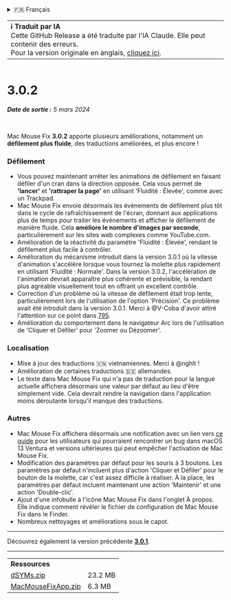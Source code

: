 <details>
<summary>🇫🇷 Français</summary>

[🇬🇧 English (GitHub)](https://github.com/noah-nuebling/mac-mouse-fix/releases/tag/3.0.2)\
[🇦🇩 Català](https://redirect.macmousefix.com/?target=mmf-release&tag=3.0.2&locale=ca)\
[🇩🇪 Deutsch](https://redirect.macmousefix.com/?target=mmf-release&tag=3.0.2&locale=de)\
[🇪🇸 Español](https://redirect.macmousefix.com/?target=mmf-release&tag=3.0.2&locale=es)\
**🇫🇷 Français**\
[🇮🇩 Indonesia](https://redirect.macmousefix.com/?target=mmf-release&tag=3.0.2&locale=id)\
[🇮🇹 Italiano](https://redirect.macmousefix.com/?target=mmf-release&tag=3.0.2&locale=it)\
[🇭🇺 Magyar](https://redirect.macmousefix.com/?target=mmf-release&tag=3.0.2&locale=hu)\
[🇳🇱 Nederlands](https://redirect.macmousefix.com/?target=mmf-release&tag=3.0.2&locale=nl)\
[🇵🇱 Polski](https://redirect.macmousefix.com/?target=mmf-release&tag=3.0.2&locale=pl)\
[🇧🇷 Português (Brasil)](https://redirect.macmousefix.com/?target=mmf-release&tag=3.0.2&locale=pt-BR)\
[🇵🇹 Português (Portugal)](https://redirect.macmousefix.com/?target=mmf-release&tag=3.0.2&locale=pt-PT)\
[🇷🇴 Română](https://redirect.macmousefix.com/?target=mmf-release&tag=3.0.2&locale=ro)\
[🇸🇪 Svenska](https://redirect.macmousefix.com/?target=mmf-release&tag=3.0.2&locale=sv)\
[🇻🇳 Tiếng Việt](https://redirect.macmousefix.com/?target=mmf-release&tag=3.0.2&locale=vi)\
[🇹🇷 Türkçe](https://redirect.macmousefix.com/?target=mmf-release&tag=3.0.2&locale=tr)\
[🇨🇿 Čeština](https://redirect.macmousefix.com/?target=mmf-release&tag=3.0.2&locale=cs)\
[🇬🇷 Ελληνικά](https://redirect.macmousefix.com/?target=mmf-release&tag=3.0.2&locale=el)\
[🇷🇺 Русский](https://redirect.macmousefix.com/?target=mmf-release&tag=3.0.2&locale=ru)\
[🇺🇦 Українська](https://redirect.macmousefix.com/?target=mmf-release&tag=3.0.2&locale=uk)\
[🇮🇱 עברית](https://redirect.macmousefix.com/?target=mmf-release&tag=3.0.2&locale=he)\
[🇸🇦 العربية](https://redirect.macmousefix.com/?target=mmf-release&tag=3.0.2&locale=ar)\
[🇮🇳 हिन्दी](https://redirect.macmousefix.com/?target=mmf-release&tag=3.0.2&locale=hi)\
[🇹🇭 ไทย](https://redirect.macmousefix.com/?target=mmf-release&tag=3.0.2&locale=th)\
[🇨🇳 中文 (简体)](https://redirect.macmousefix.com/?target=mmf-release&tag=3.0.2&locale=zh-Hans)\
[🇨🇳 中文 (繁體)](https://redirect.macmousefix.com/?target=mmf-release&tag=3.0.2&locale=zh-Hant)\
[🇭🇰 中文（香港)](https://redirect.macmousefix.com/?target=mmf-release&tag=3.0.2&locale=zh-HK)\
[🇯🇵 日本語](https://redirect.macmousefix.com/?target=mmf-release&tag=3.0.2&locale=ja)\
[🇰🇷 한국어](https://redirect.macmousefix.com/?target=mmf-release&tag=3.0.2&locale=ko)\
[Help translate Mac Mouse Fix to different languages!](https://github.com/noah-nuebling/mac-mouse-fix/discussions/731)
</details>
<table align=><td>
<b>ℹ️ Traduit par IA</b><br>
Cette GitHub Release a été traduite par l'IA Claude. Elle peut contenir des erreurs.<br>
Pour la version originale en anglais, <a href="https://github.com/noah-nuebling/mac-mouse-fix/releases/tag/3.0.2">cliquez ici</a>.
</td></table>

<table></table>

# 3.0.2
***Date de sortie :** 5 mars 2024*

<br>

Mac Mouse Fix **3.0.2** apporte plusieurs améliorations, notamment un **défilement plus fluide**, des traductions améliorées, et plus encore !

### Défilement

- Vous pouvez maintenant arrêter les animations de défilement en faisant défiler d'un cran dans la direction opposée. Cela vous permet de **'lancer'** et **'rattraper la page'** en utilisant 'Fluidité : Élevée', comme avec un Trackpad.
- Mac Mouse Fix envoie désormais les événements de défilement plus tôt dans le cycle de rafraîchissement de l'écran, donnant aux applications plus de temps pour traiter les événements et afficher le défilement de manière fluide. Cela **améliore le nombre d'images par seconde**, particulièrement sur les sites web complexes comme YouTube.com.
- Amélioration de la réactivité du paramètre 'Fluidité : Élevée', rendant le défilement plus facile à contrôler.
- Amélioration du mécanisme introduit dans la version 3.0.1 où la vitesse d'animation s'accélère lorsque vous tournez la molette plus rapidement en utilisant 'Fluidité : Normale'. Dans la version 3.0.2, l'accélération de l'animation devrait apparaître plus cohérente et prévisible, la rendant plus agréable visuellement tout en offrant un excellent contrôle.
- Correction d'un problème où la vitesse de défilement était trop lente, particulièrement lors de l'utilisation de l'option 'Précision'. Ce problème avait été introduit dans la version 3.0.1. Merci à @V-Coba d'avoir attiré l'attention sur ce point dans [795](https://github.com/noah-nuebling/mac-mouse-fix/issues/795).
- Amélioration du comportement dans le navigateur Arc lors de l'utilisation de 'Cliquer et Défiler' pour 'Zoomer ou Dézoomer'.

### Localisation

- Mise à jour des traductions 🇻🇳 vietnamiennes. Merci à @nghlt !
- Amélioration de certaines traductions 🇩🇪 allemandes.
- Le texte dans Mac Mouse Fix qui n'a pas de traduction pour la langue actuelle affichera désormais une valeur par défaut au lieu d'être simplement vide. Cela devrait rendre la navigation dans l'application moins déroutante lorsqu'il manque des traductions.

### Autres

- Mac Mouse Fix affichera désormais une notification avec un lien vers [ce guide](https://github.com/noah-nuebling/mac-mouse-fix/discussions/861) pour les utilisateurs qui pourraient rencontrer un bug dans macOS 13 Ventura et versions ultérieures qui peut empêcher l'activation de Mac Mouse Fix.
- Modification des paramètres par défaut pour les souris à 3 boutons. Les paramètres par défaut n'incluent plus d'action 'Cliquer et Défiler' pour le bouton de la molette, car c'est assez difficile à réaliser. À la place, les paramètres par défaut incluent maintenant une action 'Maintenir' et une action 'Double-clic'.
- Ajout d'une infobulle à l'icône Mac Mouse Fix dans l'onglet À propos. Elle indique comment révéler le fichier de configuration de Mac Mouse Fix dans le Finder.
- Nombreux nettoyages et améliorations sous le capot.

---

Découvrez également la version précédente [**3.0.1**](https://redirect.macmousefix.com/?target=mmf-release&tag=3.0.1&locale=fr).

---

<table align="start">
<tr>
    <td colspan=2>
        <b>Ressources</b>
    </td>
</tr>
<tr>
    <td><a href="https://github.com/noah-nuebling/mac-mouse-fix/releases/download/3.0.2/dSYMs.zip">dSYMs.zip</a></td>
    <td>23.2 MB</td>
</tr>
<tr>
    <td><a href="https://github.com/noah-nuebling/mac-mouse-fix/releases/download/3.0.2/MacMouseFixApp.zip">MacMouseFixApp.zip</a></td>
    <td>6.3 MB</td>
</tr>
</table>